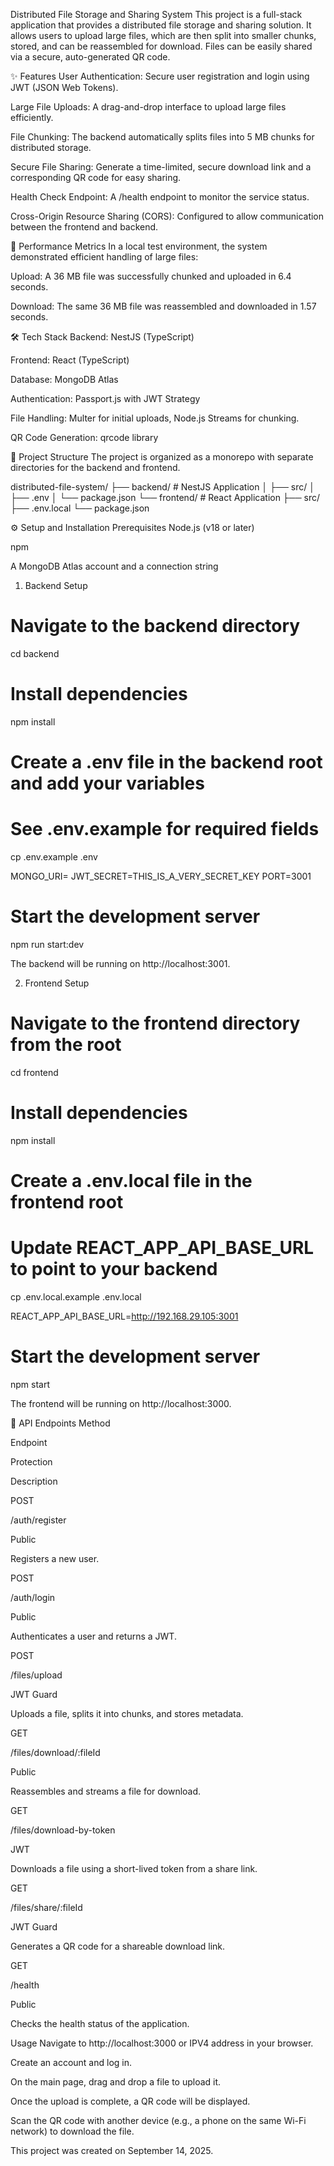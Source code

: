 Distributed File Storage and Sharing System
This project is a full-stack application that provides a distributed file storage and sharing solution. It allows users to upload large files, which are then split into smaller chunks, stored, and can be reassembled for download. Files can be easily shared via a secure, auto-generated QR code.

✨ Features
User Authentication: Secure user registration and login using JWT (JSON Web Tokens).

Large File Uploads: A drag-and-drop interface to upload large files efficiently.

File Chunking: The backend automatically splits files into 5 MB chunks for distributed storage.

Secure File Sharing: Generate a time-limited, secure download link and a corresponding QR code for easy sharing.

Health Check Endpoint: A /health endpoint to monitor the service status.

Cross-Origin Resource Sharing (CORS): Configured to allow communication between the frontend and backend.

🚀 Performance Metrics
In a local test environment, the system demonstrated efficient handling of large files:

Upload: A 36 MB file was successfully chunked and uploaded in 6.4 seconds.

Download: The same 36 MB file was reassembled and downloaded in 1.57 seconds.

🛠️ Tech Stack
Backend: NestJS (TypeScript)

Frontend: React (TypeScript)

Database: MongoDB Atlas

Authentication: Passport.js with JWT Strategy

File Handling: Multer for initial uploads, Node.js Streams for chunking.

QR Code Generation: qrcode library

📂 Project Structure
The project is organized as a monorepo with separate directories for the backend and frontend.

distributed-file-system/
├── backend/                  # NestJS Application
│   ├── src/
│   ├── .env
│   └── package.json
└── frontend/                 # React Application
    ├── src/
    ├── .env.local
    └── package.json

⚙️ Setup and Installation
Prerequisites
Node.js (v18 or later)

npm

A MongoDB Atlas account and a connection string

1. Backend Setup
# Navigate to the backend directory
cd backend

# Install dependencies
npm install

# Create a .env file in the backend root and add your variables
# See .env.example for required fields
cp .env.example .env

MONGO_URI=
JWT_SECRET=THIS_IS_A_VERY_SECRET_KEY
PORT=3001

# Start the development server
npm run start:dev

The backend will be running on http://localhost:3001.

2. Frontend Setup
# Navigate to the frontend directory from the root
cd frontend

# Install dependencies
npm install

# Create a .env.local file in the frontend root
# Update REACT_APP_API_BASE_URL to point to your backend
cp .env.local.example .env.local

REACT_APP_API_BASE_URL=http://192.168.29.105:3001

# Start the development server
npm start

The frontend will be running on http://localhost:3000.

📡 API Endpoints
Method

Endpoint

Protection

Description

POST

/auth/register

Public

Registers a new user.

POST

/auth/login

Public

Authenticates a user and returns a JWT.

POST

/files/upload

JWT Guard

Uploads a file, splits it into chunks, and stores metadata.

GET

/files/download/:fileId

Public

Reassembles and streams a file for download.

GET

/files/download-by-token

JWT

Downloads a file using a short-lived token from a share link.

GET

/files/share/:fileId

JWT Guard

Generates a QR code for a shareable download link.

GET

/health

Public

Checks the health status of the application.

Usage
Navigate to http://localhost:3000 or IPV4 address in your browser.

Create an account and log in.

On the main page, drag and drop a file to upload it.

Once the upload is complete, a QR code will be displayed.

Scan the QR code with another device (e.g., a phone on the same Wi-Fi network) to download the file.

This project was created on September 14, 2025.
